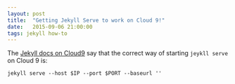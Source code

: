 ```yaml
---
layout: post
title:  "Getting Jekyll Serve to work on Cloud 9!"
date:   2015-09-06 21:00:00
tags: jekyll how-to
---
```


The [Jekyll docs on Cloud9](https://docs.c9.io/docs/jekyll) say that the correct way of starting `jeykll serve` on Cloud 9 is:

````
jekyll serve --host $IP --port $PORT --baseurl ''
````
<!-- more -->